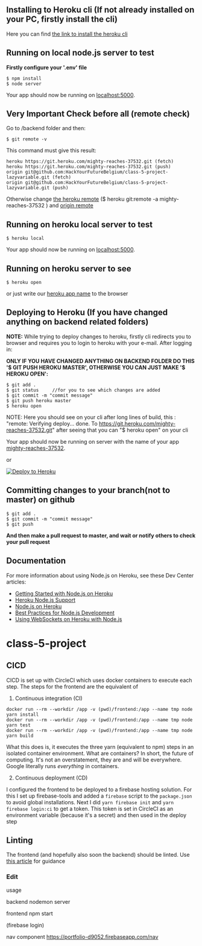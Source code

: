 ## Installing to Heroku cli (If not already installed on your PC, firstly install the cli)

Here you can find [the link to install the heroku cli](https://devcenter.heroku.com/categories/command-line)

## Running on local node.js server to test

**Firstly configure your '.env' file**

```
$ npm install
$ node server

```

Your app should now be running on [localhost:5000](http://localhost:5000/).

## Very Important Check before all (remote check)

Go to /backend folder and then:

```
$ git remote -v

```

This command must give this result:

```
heroku https://git.heroku.com/mighty-reaches-37532.git (fetch)
heroku https://git.heroku.com/mighty-reaches-37532.git (push)
origin git@github.com:HackYourFutureBelgium/class-5-project-lazyvariable.git (fetch)
origin git@github.com:HackYourFutureBelgium/class-5-project-lazyvariable.git (push)

```

Otherwise change [the heroku remote](https://stackoverflow.com/questions/6226846/how-to-change-a-git-remote-on-heroku) (\$ heroku git:remote -a mighty-reaches-37532
) and [origin remote](https://stackoverflow.com/questions/22694294/reconnect-remote-origin)

## Running on heroku local server to test

```
$ heroku local

```

Your app should now be running on [localhost:5000](http://localhost:5000/).

## Running on heroku server to see

```
$ heroku open

```

or just write our [heroku app name](https://mighty-reaches-37532.herokuapp.com/) to the browser

## Deploying to Heroku (If you have changed anything on backend related folders)

**NOTE:** While trying to deploy changes to heroku, firstly cli redirects you to browser and requires you to login to heroku with your e-mail. After logging in:

**ONLY IF YOU HAVE CHANGED ANYTHING ON BACKEND FOLDER DO THIS '$ GIT PUSH HEROKU MASTER', OTHERWISE YOU CAN JUST MAKE '$ HEROKU OPEN':**

```
$ git add .
$ git status     //for you to see which changes are added
$ git commit -m "commit message"
$ git push heroku master
$ heroku open
```

NOTE: Here you should see on your cli after long lines of build, this :
"remote: Verifying deploy... done.
To https://git.heroku.com/mighty-reaches-37532.git"
after seeing that you can "\$ heroku open" on your cli

Your app should now be running on server with the name of your app [mighty-reaches-37532](https://mighty-reaches-37532.herokuapp.com/).

or

[![Deploy to Heroku](https://www.herokucdn.com/deploy/button.png)](https://heroku.com/deploy)

## Committing changes to your branch(not to master) on github

```
$ git add .
$ git commit -m "commit message"
$ git push
```

**And then make a pull request to master, and wait or notify others to check your pull request**

## Documentation

For more information about using Node.js on Heroku, see these Dev Center articles:

- [Getting Started with Node.js on Heroku](https://devcenter.heroku.com/articles/getting-started-with-nodejs)
- [Heroku Node.js Support](https://devcenter.heroku.com/articles/nodejs-support)
- [Node.js on Heroku](https://devcenter.heroku.com/categories/nodejs)
- [Best Practices for Node.js Development](https://devcenter.heroku.com/articles/node-best-practices)
- [Using WebSockets on Heroku with Node.js](https://devcenter.heroku.com/articles/node-websockets)

# class-5-project

## CICD

CICD is set up with CircleCI which uses docker containers to execute each step. The steps for the frontend are the equivalent of

1. Continuous integration (CI)

```
docker run --rm --workdir /app -v (pwd)/frontend:/app --name tmp node yarn install
docker run --rm --workdir /app -v (pwd)/frontend:/app --name tmp node yarn test
docker run --rm --workdir /app -v (pwd)/frontend:/app --name tmp node yarn build
```

What this does is, it executes the three yarn (equivalent to npm) steps in an isolated container environment. What are containers? In short, the future of computing. It's not an overstatement, they are and will be everywhere. Google literally runs _everything_ in containers.

2. Continuous deployment (CD)

I configured the frontend to be deployed to a firebase hosting solution. For this I set up firebase-tools and added a `firebase` script to the `package.json` to avoid global installations. Next I did
`yarn firebase init` and
`yarn firebase login:ci` to get a token. This token is set in CircleCI as an environment variable (because it's a secret) and then used in the deploy step

## Linting

The frontend (and hopefully also soon the backend) should be linted. Use [this article](https://medium.com/@pppped/extend-create-react-app-with-airbnbs-eslint-config-prettier-flow-and-react-testing-library-96627e9a9672) for guidance

### Edit

usage

backend nodemon server

frontend npm start

(firebase login)

nav component https://portfolio-d9052.firebaseapp.com/nav
